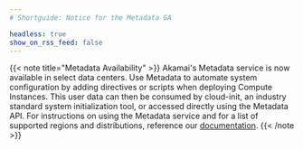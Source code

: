 ```yaml
---
# Shortguide: Notice for the Metadata GA

headless: true
show_on_rss_feed: false
---
```


{{< note title="Metadata Availability" >}}
Akamai's Metadata service is now available in select data centers. Use Metadata to automate system configuration by adding directives or scripts when deploying Compute Instances. This user data can then be consumed by cloud-init, an industry standard system initialization tool, or accessed directly using the Metadata API. For instructions on using the Metadata service and for a list of supported regions and distributions, reference our [documentation](/docs/products/compute/compute-instances/guides/metadata/).
{{< /note >}}